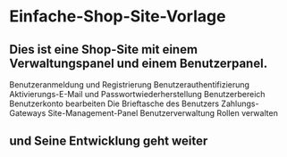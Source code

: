<h1> Einfache-Shop-Site-Vorlage </h1>

<h2> Dies ist eine Shop-Site mit einem Verwaltungspanel und einem Benutzerpanel. </h2>


<p dir="auto"> Benutzeranmeldung und Registrierung
Benutzerauthentifizierung
Aktivierungs-E-Mail und Passwortwiederherstellung
Benutzerbereich
Benutzerkonto bearbeiten
Die Brieftasche des Benutzers
Zahlungs-Gateways
Site-Management-Panel
Benutzerverwaltung
Rollen verwalten
</p>

<h2> und Seine Entwicklung geht weiter </h2>
